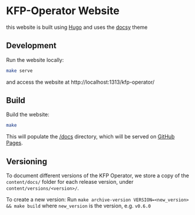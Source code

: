 # KFP-Operator Website

this website is built using [Hugo](https://gohugo.io/) and uses the [docsy](https://www.docsy.dev/) theme

## Development

Run the website locally:

```bash
make serve
```

and access the website at http://localhost:1313/kfp-operator/

## Build

Build the website:

```bash
make
```

This will populate the [/docs](/docs) directory, which will be served on [GitHub Pages](https://sky-uk.github.io/kfp-operator).

## Versioning
To document different versions of the KFP Operator, we store a copy of the `content/docs/` folder for each release version, under `content/versions/<version>/`.

To create a new version:
Run `make archive-version VERSION=<new_version> && make build` where `new_version` is the version, e.g. `v0.6.0`
